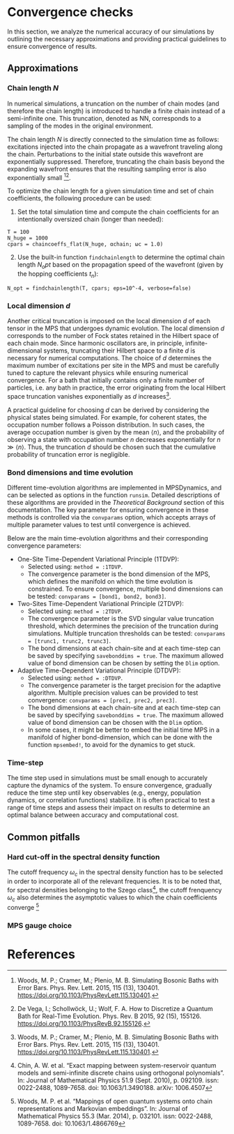 # Convergence checks

In this section, we analyze the numerical accuracy of our simulations by outlining the necessary approximations and providing practical guidelines to ensure convergence of results.

## Approximations

### Chain length $N$
In numerical simulations, a truncation on the number of chain modes (and therefore the chain length) is introduced to handle a finite chain instead of a semi-infinite one. This truncation, denoted as NN, corresponds to a sampling of the modes in the original environment.

The chain length $N$ is directly connected to the simulation time as follows: excitations injected into the chain propagate as a wavefront traveling along the chain. Perturbations to the initial state outside this wavefront are exponentially suppressed. Therefore, truncating the chain basis beyond the expanding wavefront ensures that the resulting sampling error is also exponentially small  [^woods_simulating_2015][^DeVega_howto_2015].

To optimize the chain length for a given simulation time and set of chain coefficients, the following procedure can be used:

1. Set the total simulation time and compute the chain coefficients for an intentionally oversized chain (longer than needed):
```
T = 100 
N_huge = 1000
cpars = chaincoeffs_flat(N_huge, αchain; ωc = 1.0)
```
2. Use the built-in function `findchainlength` to determine the optimal chain length $N_opt$ based on the propagation speed of the wavefront (given by the hopping coefficients $t_n$):
```
N_opt = findchainlength(T, cpars; eps=10^-4, verbose=false)
```

### Local dimension $d$
Another critical truncation is imposed on the local dimension $d$ of each tensor in the MPS that undergoes dynamic evolution. The local dimension $d$ corresponds to the number of Fock states retained in the Hilbert space of each chain mode. Since harmonic oscillators are, in principle, infinite-dimensional systems, truncating their Hilbert space to a finite $d$ is necessary for numerical computations. The choice of $d$ determines the maximum number of excitations per site in the MPS and must be carefully tuned to capture the relevant physics while ensuring numerical convergence.
For a bath that initially contains only a finite number of particles, i.e. any bath in practice, the error originating from the local Hilbert space truncation vanishes exponentially as $d$ increases[^woods_simulating_2015]. 

A practical guideline for choosing $d$ can be derived by considering the physical states being simulated. For example, for coherent states, the occupation number follows a Poisson distribution. In such cases, the average occupation number is given by the mean $\langle n \rangle$, and the probability of observing a state with occupation number $n$ decreases exponentially for $n \gg \langle n \rangle$. Thus, the truncation $d$ should be chosen such that the cumulative probability of truncation error is negligible.

### Bond dimensions and time evolution
Different time-evolution algorithms are implemented in MPSDynamics, and can be selected as options in the function `runsim`. Detailed descriptions of these algorithms are provided in the *Theoretical Background* section of this documentation. The key parameter for ensuring convergence in these methods is controlled via the `convparams` option, which accepts arrays of multiple parameter values to test until convergence is achieved.

Below are the main time-evolution algorithms and their corresponding convergence parameters:
- One-Site Time-Dependent Variational Principle (1TDVP):
  - Selected using: `method = :1TDVP`.
  - The convergence parameter is the bond dimension of the MPS, which defines the manifold on which the time evolution is constrained. To ensure convergence, multiple bond dimensions can be tested: `convparams = [bond1, bond2, bond3]`.
- Two-Sites Time-Dependent Variational Principle (2TDVP):
  - Selected using: `method = :2TDVP`.
  - The convergence parameter is the SVD singular value truncation threshold, which determines the precision of the truncation during simulations. Multiple truncation thresholds can be tested: `convparams = [trunc1, trunc2, trunc3]`.
  - The bond dimensions at each chain-site and at each time-step can be saved by specifying `savebonddims = true`. The maximum allowed value of bond dimension can be chosen by setting the `Dlim` option.
- Adaptive Time-Dependent Variational Principle (DTDVP):
  - Selected using: `method = :DTDVP`.
  - The convergence parameter is the target precision for the adaptive algorithm. Multiple precision values can be provided to test convergence: `convparams = [prec1, prec2, prec3]`.
  - The bond dimensions at each chain-site and at each time-step can be saved by specifying `savebonddims = true`. The maximum allowed value of bond dimension can be chosen with the `Dlim` option.
  - In some cases, it might be better to embed the initial time MPS in a manifold of higher bond-dimension, which can be done with the function `mpsembed!`, to avoid for the dynamics to get stuck.
 
### Time-step 
The time step used in simulations must be small enough to accurately capture the dynamics of the system. To ensure convergence, gradually reduce the time step until key observables (e.g., energy, population dynamics, or correlation functions) stabilize. It is often practical to test a range of time steps and assess their impact on results to determine an optimal balance between accuracy and computational cost.

## Common pitfalls

### Hard cut-off in the spectral density function
The cutoff frequency $\omega_c$ in the spectral density function has to be selected in order to incorporate all of the relevant frequencies. It is to be noted that, for spectral densities belonging to the Szego class[^chin_exact_2010], the cutoff frenquency $\omega_c$ also determines the asymptotic values to which the chain coefficients converge [^woods_mappings_2014]


### MPS gauge choice 

# References
[^woods_simulating_2015]: Woods, M. P.; Cramer, M.; Plenio, M. B. Simulating Bosonic Baths with Error Bars. Phys. Rev. Lett. 2015, 115 (13), 130401. https://doi.org/10.1103/PhysRevLett.115.130401.
[^DeVega_howto_2015]: De Vega, I.; Schollwöck, U.; Wolf, F. A. How to Discretize a Quantum Bath for Real-Time Evolution. Phys. Rev. B 2015, 92 (15), 155126. https://doi.org/10.1103/PhysRevB.92.155126.
[^woods_mappings_2014]: Woods,  M. P. et al. “Mappings of open quantum systems onto chain representations and Markovian embeddings”. In: Journal of Mathematical Physics 55.3 (Mar. 2014), p. 032101. issn: 0022-2488, 1089-7658. doi: 10.1063/1.4866769
[^chin_exact_2010]: Chin, A. W.  et al. “Exact mapping between system-reservoir quantum models and semi-infinite discrete chains using orthogonal polynomials”. In: Journal of Mathematical Physics 51.9 (Sept. 2010), p. 092109. issn: 0022-2488, 1089-7658. doi: 10.1063/1.3490188. arXiv: 1006.4507
